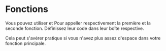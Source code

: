 # Fonctions #

Vous pouvez utiliser et Pour appeller respectivement la première et la seconde fonction. Définissez
leur code dans leur boîte respective.

Cela peut s'avérer pratique si vous n'avez plus assez d'espace dans votre
fonction principale.

